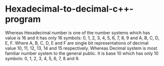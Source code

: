 # Hexadecimal-to-decimal-c++-program
Whereas Hexadecimal number is one of the number systems which has value is 16 and it has only 16 symbols: 0, 1, 2, 3, 4, 5, 6, 7, 8, 9 and A, B, C, D, E, F. Where A, B, C, D, E and F are single bit representations of decimal value 10, 11, 12, 13, 14 and 15 respectively. Whereas Decimal system is most familiar number system to the general public. It is base 10 which has only 10 symbols: 0, 1, 2, 3, 4, 5, 6, 7, 8 and 9.


